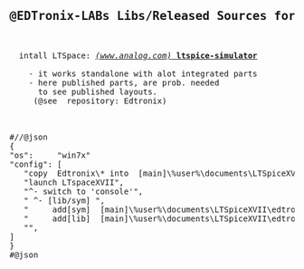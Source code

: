 
<pre>


  <h2>@EDTronix-LABs Libs/Released Sources for LTSpice</h2>
  
  intall LTSpace: <a href='https://www.analog.com/en/design-center/design-tools-and-calculators/ltspice-simulator.html' 
  target=newlink><i>(www.analog.com)</i><b> ltspice-simulator</b></a>
        
    - it works standalone with alot integrated parts
    - here published parts, are prob. needed 
      to see published layouts. 
     (@see  repository: Edtronix) 
    
    
    
#//@json
{
"os":     "win7x"
"config": [
   "copy  Edtronix\* into  [main]\%user%\documents\LTSpiceXVII\* ",
   "launch LTspaceXVII",
   "^- switch to 'console'",
   " ^- [lib/sym] ",
   "     add[sym]  [main]\%user%\documents\LTSpiceXVII\edtronix\sym ",
   "     add[lib]  [main]\%user%\documents\LTSpiceXVII\edtronix\lib ",
   "",
]
}
#@json

  



</pre>
